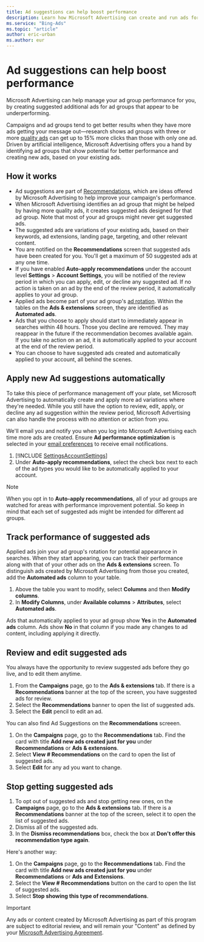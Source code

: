 ```yaml
---
title: Ad suggestions can help boost performance
description: Learn how Microsoft Advertising can create and run ads for you automatically.
ms.service: "Bing-Ads"
ms.topic: "article"
author: eric-urban
ms.author: eur
---
```


# Ad suggestions can help boost performance

Microsoft Advertising can help manage your ad group performance for you, by creating suggested additional ads for ad groups that appear to be underperforming.

Campaigns and ad groups tend to get better results when they have more ads getting your message out—research shows ad groups with three or more [quality ads](./hlp_BA_CONC_AboutQualityScore.md) can get up to 15% more clicks   than those with only one ad. Driven by artificial intelligence, Microsoft Advertising offers you a hand by identifying ad groups that show potential for better performance and creating new ads, based on your existing ads.

## How it works

- Ad suggestions are part of [Recommendations](./hlp_BA_CONC_Recommendations.md), which are ideas offered by Microsoft Advertising to help improve your campaign's performance.
- When Microsoft Advertising identifies an ad group that might be helped by having more quality ads, it creates suggested ads designed for that ad group. Note that most of your ad groups might never get suggested ads.
- The suggested ads are variations of your existing ads, based on their keywords, ad extensions, landing page, targeting, and other relevant content.
- You are notified on the **Recommendations** screen that suggested ads have been created for you. You'll get a maximum of 50 suggested ads at any one time.
- If you have enabled **Auto-apply recommendations** under the account level **Settings** > **Account Settings**, you will be notified of the review period in which you can apply, edit, or decline any suggested ad. If no action is taken on an ad by the end of the review period, it automatically applies to your ad group.
- Applied ads become part of your ad group's [ad rotation](./hlp_BA_CONC_AboutAdRotation.md). Within the tables on the **Ads &amp; extensions** screen, they are identified as **Automated ads**.
- Ads that you choose to apply should start to immediately appear in searches within 48 hours. Those you decline are removed. They may reappear in the future if the recommendation becomes available again. If you take no action on an ad, it is automatically applied to your account at the end of the review period.
- You can choose to have suggested ads created and automatically applied to your account, all behind the scenes.

## Apply new Ad suggestions automatically

To take this piece of performance management off your plate, set Microsoft Advertising to automatically create and apply more ad variations where they're needed. While you still have the option to review, edit, apply, or decline any ad suggestion within the review period, Microsoft Advertising can also handle the process with no attention or action from you.

We'll email you and notify you when you log into Microsoft Advertising each time more ads are created. Ensure **Ad performance optimization** is selected in your [email preferences](./hlp_BA_PROC_EmailNotifications.md) to receive email notifications.

1. [!INCLUDE [SettingsAccountSettings](./includes/SettingsAccountSettings.md)]
1. Under **Auto-apply recommendations**, select the check box next to each of the ad types you would like to be automatically applied to your account.

> [!NOTE]
> When you opt in to **Auto-apply recommendations**, all of your ad groups are watched for areas with performance improvement potential. So keep in mind that each set of suggested ads might be intended for different ad groups.

## Track performance of suggested ads
Applied ads join your ad group's rotation for potential appearance in searches. When they start appearing, you can track their performance along with that of your other ads on the **Ads &amp; extensions** screen. To distinguish ads created by Microsoft Advertising from those you created, add the **Automated ads** column to your table.

1. Above the table you want to modify, select **Columns** and then **Modify columns**.
1. In **Modify Columns**, under **Available columns** > **Attributes**, select **Automated ads**.

Ads that automatically applied to your ad group show **Yes** in the **Automated ads** column. Ads show **No** in that column if you made any changes to ad content, including applying it directly.

## Review and edit suggested ads
You always have the opportunity to review suggested ads before they go live, and to edit them anytime.

1. From the **Campaigns** page, go to the **Ads &amp; extensions** tab. If there is a **Recommendations** banner at the top of the screen, you have suggested ads for review.
1. Select the **Recommendations** banner to open the list of suggested ads.
1. Select the **Edit** pencil to edit an ad.

You can also find Ad Suggestions on the **Recommendations** screeen.

1. On the **Campaigns** page, go to the **Recommendations** tab. Find the card with title **Add new ads created just for you** under **Recommendations** or **Ads &amp; extensions**.
1. Select **View # Recommendations** on the card to open the list of suggested ads.
1. Select **Edit** for any ad you want to change.

## Stop getting suggested ads
1. To opt out of suggested ads and stop getting new ones, on the **Campaigns** page, go to the **Ads &amp; extensions**      tab. If there is a **Recommendations** banner at the top of the screen, select it to open the list of suggested ads.
1. Dismiss all of the suggested ads.
1. In the **Dismiss recommendations** box, check the box at **Don't offer this recommendation type again**.

Here's another way:

1. On the **Campaigns** page, go to the **Recommendations** tab. Find the card with title **Add new ads created just for you** under **Recommendations** or **Ads and Extensions**.
1. Select the **View # Recommendations** button on the card to open the list of suggested ads.
1. Select **Stop showing this type of recommendations**.

> [!IMPORTANT]
> Any ads or content created by Microsoft Advertising as part of this program are subject to editorial review, and will remain your "Content" as defined by your [Microsoft Advertising Agreement](./hlp_BA_CONC_TermsandConditions.md).


